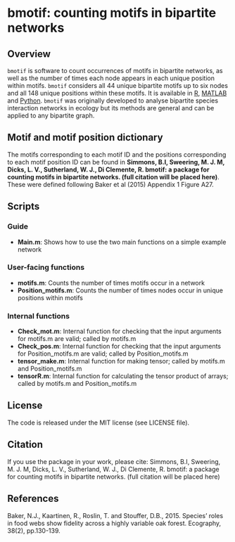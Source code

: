 # bmotif: counting motifs in bipartite networks

## Overview

`bmotif` is software to count occurrences of motifs in bipartite networks, as well as the number of times each node appears in each unique position within motifs. `bmotif` considers all 44 unique bipartite motifs up to six nodes and all 148 unique positions within these motifs. It is available in [R](https://github.com/SimmonsBI/bmotif), [MATLAB](https://github.com/SimmonsBI/bmotif-matlab) and [Python](https://github.com/SimmonsBI/bmotif-python). `bmotif` was originally developed to analyse bipartite species interaction networks in ecology but its methods are general and can be applied to any bipartite graph.

## Motif and motif position dictionary
The motifs corresponding to each motif ID and the positions corresponding to each motif position ID can be found in **Simmons, B.I, Sweering, M. J. M, Dicks, L. V., Sutherland, W. J., Di Clemente, R. bmotif: a package for counting motifs in bipartite networks. (full citation will be placed here)**. These were defined following Baker et al (2015) Appendix 1 Figure A27.

## Scripts
### Guide
- **Main.m**: Shows how to use the two main functions on a simple example network

### User-facing functions
- **motifs.m**: Counts the number of times motifs occur in a network
- **Position_motifs.m**: Counts the number of times nodes occur in unique positions within motifs

### Internal functions
- **Check_mot.m**: Internal function for checking that the input arguments for motifs.m are valid; called by motifs.m
- **Check_pos.m**: Internal function for checking that the input arguments for Position_motifs.m are valid; called by Position_motifs.m
- **tensor_make.m**: Internal function for making tensor; called by motifs.m and Position_motifs.m
- **tensorR.m**: Internal function for calculating the tensor product of arrays; called by motifs.m and Position_motifs.m

## License
The code is released under the MIT license (see LICENSE file).

## Citation
If you use the package in your work, please cite:
Simmons, B.I, Sweering, M. J. M, Dicks, L. V., Sutherland, W. J., Di Clemente, R. bmotif: a package for counting motifs in bipartite networks. (full citation will be placed here)

## References
Baker, N.J., Kaartinen, R., Roslin, T. and Stouffer, D.B., 2015. Species’ roles in food webs show fidelity across a highly variable oak forest. Ecography, 38(2), pp.130-139.
